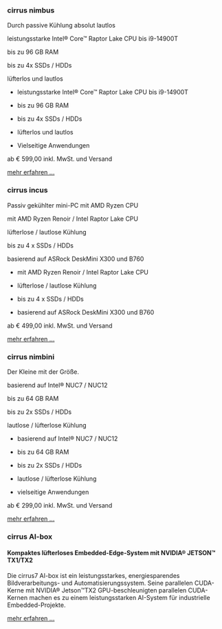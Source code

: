 ### cirrus nimbus ###

Durch passive Kühlung absolut lautlos

leistungsstarke Intel® Core™ Raptor Lake CPU bis i9-14900T

bis zu 96 GB RAM

bis zu 4x SSDs / HDDs

lüfterlos und lautlos

* leistungsstarke Intel® Core™ Raptor Lake CPU bis i9-14900T

* bis zu 96 GB RAM

* bis zu 4x SSDs / HDDs

* lüfterlos und lautlos

* Vielseitige Anwendungen

ab € 599,00
inkl. MwSt. und Versand

[mehr erfahren ...](https://www.cirrus7.com/cirrus7-nimbus/)

### cirrus incus ###

Passiv gekühlter mini-PC mit AMD Ryzen CPU

mit AMD Ryzen Renoir / Intel Raptor Lake CPU

lüfterlose / lautlose Kühlung

bis zu 4 x SSDs / HDDs

basierend auf ASRock DeskMini X300 und B760

* mit AMD Ryzen Renoir / Intel Raptor Lake CPU

* lüfterlose / lautlose Kühlung

* bis zu 4 x SSDs / HDDs

* basierend auf ASRock DeskMini X300 und B760

ab € 499,00
inkl. MwSt. und Versand

[mehr erfahren ...](https://www.cirrus7.com/cirrus7-incus/)

### cirrus nimbini ###

Der Kleine mit der Größe.

basierend auf Intel® NUC7 / NUC12

bis zu 64 GB RAM

bis zu 2x SSDs / HDDs

lautlose / lüfterlose Kühlung

* basierend auf Intel® NUC7 / NUC12

* bis zu 64 GB RAM

* bis zu 2x SSDs / HDDs

* lautlose / lüfterlose Kühlung

* vielseitige Anwendungen

ab € 299,00
inkl. MwSt. und Versand

[mehr erfahren ...](https://www.cirrus7.com/cirrus7-nimbini/)

### cirrus AI-box ###

#### Kompaktes lüfterloses Embedded-Edge-System mit NVIDIA® JETSON™ TX1/TX2 ####

Die cirrus7 AI-box ist ein leistungsstarkes, energiesparendes Bildverarbeitungs- und Automatisierungssystem. Seine parallelen CUDA-Kerne mit NVIDIA® Jetson™TX2 GPU-beschleunigten parallelen CUDA-Kernen machen es zu einem leistungsstarken AI-System für industrielle Embedded-Projekte.

[mehr erfahren ...](https://www.cirrus7.com/cirrus7-ai-box/)
